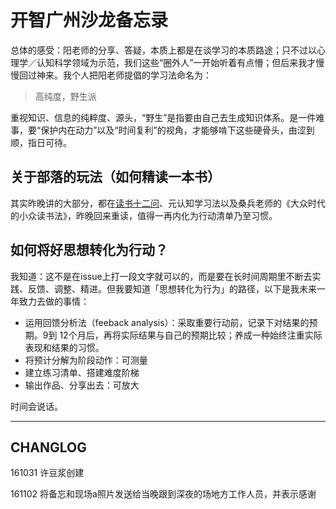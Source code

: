 # 开智广州沙龙备忘录

总体的感受：阳老师的分享、答疑，本质上都是在谈学习的本质路途；只不过以心理学／认知科学领域为示范，我们这些“圈外人”一开始听着有点懵；但后来我才慢慢回过神来。我个人把阳老师提倡的学习法命名为：

> 高纯度，野生派

重视知识、信息的纯粹度、源头，“野生”是指要由自己去生成知识体系。是一件难事，要“保护内在动力”以及“时间复利”的视角，才能够啃下这些硬骨头，由涩到顺，指日可待。

## 关于部落的玩法（如何精读一本书）
其实昨晚讲的大部分，都在[读书十二问](http://www.yangzhiping.com/psy/live002.yangtalk.html)、元认知学习法以及桑兵老师的《大众时代的小众读书法》，昨晚回来重读，值得一再内化为行动清单乃至习惯。


## 如何将好思想转化为行动？
我知道：这不是在issue上打一段文字就可以的，而是要在长时间周期里不断去实践、反馈、调整、精进。但我要知道「思想转化为行为」的路径，以下是我未来一年致力去做的事情：
- 运用回馈分析法（feeback analysis）：采取重要行动前，记录下对结果的预期。9到 12个月后，再将实际结果与自己的预期比较；养成一种始终注重实际表现和结果的习惯。 
- 将预计分解为阶段动作：可测量
- 建立练习清单、搭建难度阶梯
- 输出作品、分享出去：可放大


时间会说话。

***
## CHANGLOG 

161031 许豆浆创建

161102 将备忘和现场a照片发送给当晚跟到深夜的场地方工作人员，并表示感谢